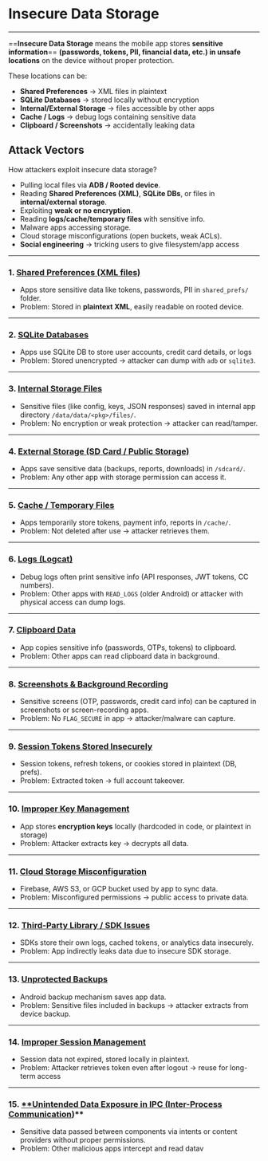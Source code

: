  
#  Insecure Data Storage
---

==**Insecure Data Storage** means the mobile app stores **sensitive information**== **(passwords, tokens, PII, financial data, etc.) in unsafe locations** on the device without proper protection.

These locations can be:

- **Shared Preferences** → XML files in plaintext
- **SQLite Databases** → stored locally without encryption
- **Internal/External Storage** → files accessible by other apps
- **Cache / Logs** → debug logs containing sensitive data
- **Clipboard / Screenshots** → accidentally leaking data

## Attack Vectors

How attackers exploit insecure data storage?
- Pulling local files via **ADB / Rooted device**.
- Reading **Shared Preferences (XML)**, **SQLite DBs**, or files in **internal/external storage**.
- Exploiting **weak or no encryption**.
- Reading **logs/cache/temporary files** with sensitive info.
- Malware apps accessing storage.
- Cloud storage misconfigurations (open buckets, weak ACLs).
- **Social engineering** → tricking users to give filesystem/app access

---

### 1. [**Shared Preferences (XML files)**](case1)

- Apps store sensitive data like tokens, passwords, PII in `shared_prefs/` folder.
- Problem: Stored in **plaintext XML**, easily readable on rooted device.

---

### 2. [**SQLite Databases**](case2)

- Apps use SQLite DB to store user accounts, credit card details, or logs    
- Problem: Stored unencrypted → attacker can dump with `adb` or `sqlite3`.

---

### 3. [**Internal Storage Files**](case3)

- Sensitive files (like config, keys, JSON responses) saved in internal app directory `/data/data/<pkg>/files/`.    
- Problem: No encryption or weak protection → attacker can read/tamper.

---

### 4. [**External Storage (SD Card / Public Storage)**](case4)

- Apps save sensitive data (backups, reports, downloads) in `/sdcard/`.
- Problem: Any other app with storage permission can access it.

---

### 5. [**Cache / Temporary Files**](case5)

- Apps temporarily store tokens, payment info, reports in `/cache/`.
- Problem: Not deleted after use → attacker retrieves them.

---

### 6. [**Logs (Logcat)**](case6.md)

- Debug logs often print sensitive info (API responses, JWT tokens, CC numbers).    
- Problem: Other apps with `READ_LOGS` (older Android) or attacker with physical access can dump logs.

---

### 7. [**Clipboard Data**](case7.md)
- App copies sensitive info (passwords, OTPs, tokens) to clipboard.
- Problem: Other apps can read clipboard data in background.

---

### 8. [**Screenshots & Background Recording**](case8)

- Sensitive screens (OTP, passwords, credit card info) can be captured in screenshots or screen-recording apps.
- Problem: No `FLAG_SECURE` in app → attacker/malware can capture.

---

### 9. [**Session Tokens Stored Insecurely**](case9)

- Session tokens, refresh tokens, or cookies stored in plaintext (DB, prefs).    
- Problem: Extracted token → full account takeover.

---

### 10. [**Improper Key Management**](case10)

- App stores **encryption keys** locally (hardcoded in code, or plaintext in storage)
- Problem: Attacker extracts key → decrypts all data.

---

### 11. [**Cloud Storage Misconfiguration**](case11)

- Firebase, AWS S3, or GCP bucket used by app to sync data.  
- Problem: Misconfigured permissions → public access to private data.

---

### 12. [**Third-Party Library / SDK Issues**](case12)

- SDKs store their own logs, cached tokens, or analytics data insecurely.    
- Problem: App indirectly leaks data due to insecure SDK storage.

---

### 13. [**Unprotected Backups**](case13)

- Android backup mechanism saves app data.    
- Problem: Sensitive files included in backups → attacker extracts from device backup.


---

### 14. [**Improper Session Management**](case14)

- Session data not expired, stored locally in plaintext.    
- Problem: Attacker retrieves token even after logout → reuse for long-term access    

---

### 15. [**Unintended Data Exposure in IPC (Inter-Process Communication](case15))**

- Sensitive data passed between components via intents or content providers without proper permissions.    
- Problem: Other malicious apps intercept and read datav 